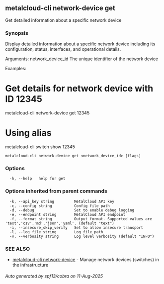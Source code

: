## metalcloud-cli network-device get

Get detailed information about a specific network device

### Synopsis

Display detailed information about a specific network device including its
configuration, status, interfaces, and operational details.

Arguments:
  network_device_id   The unique identifier of the network device

Examples:
  # Get details for network device with ID 12345
  metalcloud-cli network-device get 12345

  # Using alias
  metalcloud-cli switch show 12345

```
metalcloud-cli network-device get <network_device_id> [flags]
```

### Options

```
  -h, --help   help for get
```

### Options inherited from parent commands

```
  -k, --api_key string         MetalCloud API key
  -c, --config string          Config file path
  -d, --debug                  Set to enable debug logging
  -e, --endpoint string        MetalCloud API endpoint
  -f, --format string          Output format. Supported values are 'text','csv','md','json','yaml'. (default "text")
  -i, --insecure_skip_verify   Set to allow insecure transport
  -l, --log_file string        Log file path
  -v, --verbosity string       Log level verbosity (default "INFO")
```

### SEE ALSO

* [metalcloud-cli network-device](metalcloud-cli_network-device.md)	 - Manage network devices (switches) in the infrastructure

###### Auto generated by spf13/cobra on 11-Aug-2025
